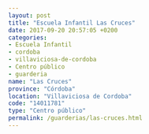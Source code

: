 ```yaml
---
layout: post
title: "Escuela Infantil Las Cruces"
date: 2017-09-20 20:57:05 +0200
categories:
- Escuela Infantil
- cordoba
- villaviciosa-de-cordoba
- Centro público
- guarderia
name: "Las Cruces"
province: "Córdoba"
location: "Villaviciosa de Cordoba"
code: "14011781"
type: "Centro público"
permalink: /guarderias/las-cruces.html
---
```

